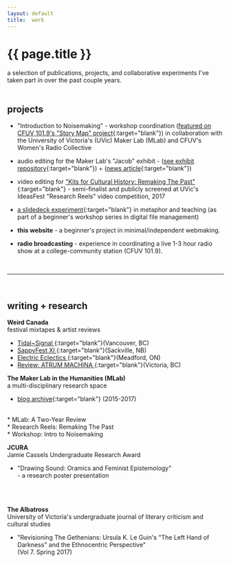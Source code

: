 ```yaml
---
layout: default
title:  work
---
```

# {{ page.title }}
a selection of publications, projects, and collaborative experiments I've taken part in over the past couple years.
<br>
<br>
## projects
* "Introduction to Noisemaking" - workshop coordination ([featured on CFUV 101.9's "Story Map" project](https://soundcloud.com/cfuv/story-map-noisemaking-at-uvic){:target="blank"}) in collaboration with the University of Victoria's (UVic) Maker Lab (MLab) and CFUV's Women's Radio Collective

* audio editing for the Maker Lab's "Jacob" exhibit - ([see exhibit repository](https://github.com/uvicmakerlab/magneticRecordingKit){:target="blank"}) + ([news article](http://www.martlet.ca/historic-tech-experiment-gets-re-wired-for-maker-lab-exhibit/){:target="blank"})

* video editing for ["Kits for Cultural History: Remaking The Past"](https://www.youtube.com/watch?v=FUkCnf6DS-c){:target="blank"} - semi-finalist and publicly screened at UVic's IdeasFest "Research Reels" video competition, 2017

* [a slidedeck experiment](https://slides.com/teddiebrock/introduction-to-files-and-folders#/){:target="blank"} in metaphor and teaching (as part of a beginner's workshop series in digital file management)

* **this website** - a beginner's project in minimal/independent webmaking.

* **radio broadcasting** - experience in coordinating a live 1-3 hour radio show at a college-community station (CFUV 101.9).

<br>

***

<br>

## writing + research

**Weird Canada**
<br>festival mixtapes & artist reviews

* [Tidal~Signal ](https://weirdcanada.com/2016/07/festivities-tidalsignal/){:target="blank"}(Vancouver, BC)
* [SappyFest XI ](https://weirdcanada.com/2016/07/festivities-sappyfest-xi/){:target="blank"}(Sackville, NB)
* [Electric Eclectics ](https://weirdcanada.com/2016/07/festivities-electric-eclectics-2/){:target="blank"}(Meadford, ON)
* [Review: ATRUM MACHINA ](https://weirdcanada.com/2017/05/new-canadiana-atrum-machina-machine-breathing/){:target="blank"}(Victoria, BC)

**The Maker Lab in the Humanities (MLab)**
<br>a multi-disciplinary research space
* [blog archive](https://maker.uvic.ca/author/teddie/){:target="blank"} (2015-2017)
<br>
  * MLab: A Two-Year Review<br>
  * Research Reels: Remaking The Past<br>
  * Workshop: Intro to Noisemaking

**JCURA**
<br>Jamie Cassels Undergraduate Research Award
* "Drawing Sound: Oramics and Feminist Epistemology" <br>- a research poster presentation
<br>
<br>

**The Albatross**
<br>University of Victoria's undergraduate journal of literary criticism and cultural studies

* "Revisioning The Gethenians: Ursula K. Le Guin's "The Left Hand of Darkness" and the Ethnocentric Perspective" <br>(Vol 7. Spring 2017)
<br>
<br>
